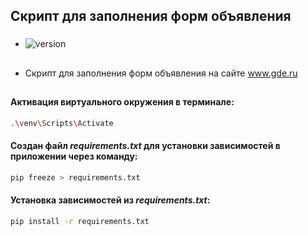 ## Скрипт для заполнения форм объявления
###
* ![version](https://img.shields.io/badge/Python-v_3.10-informational/?style=social&logo=Python)
##
* Скрипт для заполнения форм объявления на сайте www.gde.ru 
##
#### Активация виртуального окружения в терминале:
```sh
.\venv\Scripts\Activate
```
#### Создан файл _requirements.txt_ для установки зависимостей в приложении через команду:
```sh
pip freeze > requirements.txt
```
#### Установка зависимостей из _requirements.txt_:
```sh
pip install -r requirements.txt
```